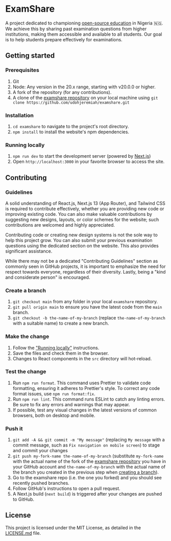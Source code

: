 # ExamShare

A project dedicated to championing [open-source education](https://opensource.com/resources/what-open-education) in
Nigeria 🇳🇬. We achieve this by sharing past examination questions from higher institutions, making them accessible and
available to all students. Our goal is to help students prepare effectively for examinations.

## Getting started

### Prerequisites

1. Git
2. Node: Any version in the 20.x range, starting with v20.0.0 or higher.
3. A fork of the repository (for any contributions).
4. A clone of the [examshare repository](https://github.com/udohjeremiah/examshare) on your local machine using
   `git clone https://github.com/udohjeremiah/examshare.git`

### Installation

1. `cd examshare` to navigate to the project's root directory.
2. `npm install` to install the website's npm dependencies.

### Running locally

1. `npm run dev` to start the development server (powered by [Next.js](https://nextjs.org/))
2. Open `http://localhost:3000` in your favorite browser to access the site.

## Contributing

### Guidelines

A solid understanding of React.js, Next.js 13 (App Router), and Tailwind CSS is required to contribute effectively,
whether you are providing new code or improving existing code. You can also make valuable contributions by suggesting
new designs, layouts, or color schemes for the website; such contributions are welcomed and highly appreciated.

Contributing code or creating new design systems is not the sole way to help this project grow. You can also submit your
previous examination questions using the dedicated section on the website. This also provides significant assistance.

While there may not be a dedicated "Contributing Guidelines" section as commonly seen in GitHub projects, it is
important to emphasize the need for respect towards everyone, regardless of their diversity. Lastly, being a
"kind and considerate person" is encouraged.

### Create a branch

1. `git checkout main` from any folder in your local `examshare` repository.
2. `git pull origin main` to ensure you have the latest code from the `main` branch.
3. `git checkout -b the-name-of-my-branch` (replace `the-name-of-my-branch` with a suitable name) to create a new branch.

### Make the change

1. Follow the ["Running locally"](#running-locally) instructions.
2. Save the files and check them in the browser.
3. Changes to React components in the `src` directory will hot-reload.

### Test the change

1. Run `npm run format`. This command uses Prettier to validate code formatting, ensuring it adheres to Prettier's style.
   To correct any code format issues, use `npm run format:fix`.
2. Run `npm run lint`. This command runs ESLint to catch any linting errors. Be sure to fix any errors and warnings that
   may appear.
3. If possible, test any visual changes in the latest versions of common browsers, both on desktop and mobile.

### Push it

1. `git add -A && git commit -m "My message"` (replacing `My message` with a commit message, such as `Fix navigation on mobile screen`)
   to stage and commit your changes
2. `git push my-fork-name the-name-of-my-branch` (substitute `my-fork-name` with the actual name of the fork of the
   [examshare repository]() you have in your GitHub account and `the-name-of-my-branch` with the actual name of the
   branch you created in the previous step when [creating a branch](#create-a-branch)).
3. Go to the examshare repo (i.e. the one you forked) and you should see recently pushed branches.
4. Follow GitHub's instructions to open a pull request.
5. A Next.js build (`next build`) is triggered after your changes are pushed to GitHub.

## License

This project is licensed under the MIT License, as detailed in the
[LICENSE.md](https://github.com/udohjeremiah/examshare/blob/main/LICENSE.md) file.
